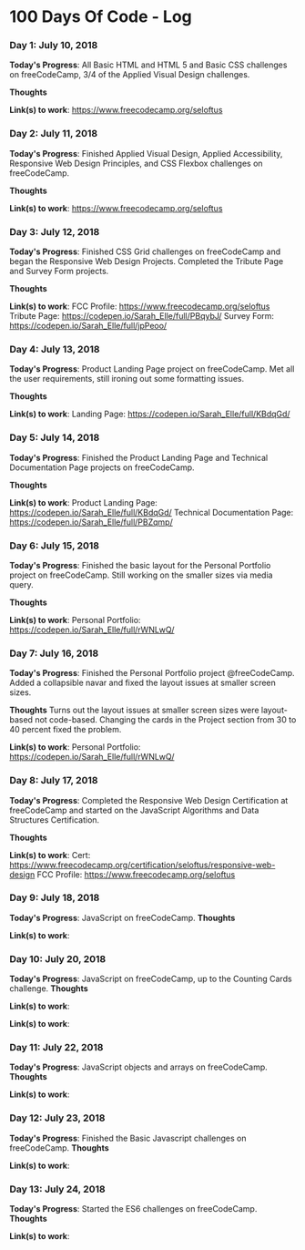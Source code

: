 # 100 Days Of Code - Log

### Day 1: July 10, 2018

**Today's Progress**: All Basic HTML and HTML 5 and Basic CSS challenges on freeCodeCamp, 3/4 of the Applied Visual Design challenges.

**Thoughts** 

**Link(s) to work**: https://www.freecodecamp.org/seloftus

### Day 2: July 11, 2018

**Today's Progress**: Finished Applied Visual Design, Applied Accessibility, Responsive Web Design Principles, and CSS Flexbox challenges on freeCodeCamp.

**Thoughts** 

**Link(s) to work**: https://www.freecodecamp.org/seloftus

### Day 3: July 12, 2018

**Today's Progress**: Finished CSS Grid challenges on freeCodeCamp and began the Responsive Web Design Projects. Completed the Tribute Page and Survey Form projects.

**Thoughts** 

**Link(s) to work**: FCC Profile: https://www.freecodecamp.org/seloftus
Tribute Page: https://codepen.io/Sarah_Elle/full/PBqybJ/
Survey Form: https://codepen.io/Sarah_Elle/full/jpPeoo/

### Day 4: July 13, 2018

**Today's Progress**: Product Landing Page project on freeCodeCamp. Met all the user requirements, still ironing out some formatting issues.

**Thoughts** 

**Link(s) to work**: Landing Page: https://codepen.io/Sarah_Elle/full/KBdqGd/

### Day 5: July 14, 2018

**Today's Progress**: Finished the Product Landing Page and Technical Documentation Page projects on freeCodeCamp.

**Thoughts** 

**Link(s) to work**: Product Landing Page: https://codepen.io/Sarah_Elle/full/KBdqGd/
Technical Documentation Page: https://codepen.io/Sarah_Elle/full/PBZqmp/

### Day 6: July 15, 2018

**Today's Progress**: Finished the basic layout for the Personal Portfolio project on freeCodeCamp. Still working on the smaller sizes via media query.

**Thoughts** 

**Link(s) to work**: Personal Portfolio: https://codepen.io/Sarah_Elle/full/rWNLwQ/

### Day 7: July 16, 2018

**Today's Progress**: Finished the Personal Portfolio project @freeCodeCamp. Added a collapsible navar and fixed the layout issues at smaller screen sizes.

**Thoughts** Turns out the layout issues at smaller screen sizes were layout-based not code-based. Changing the cards in the Project section from 30 to 40 percent fixed the problem.

**Link(s) to work**: Personal Portfolio: https://codepen.io/Sarah_Elle/full/rWNLwQ/

### Day 8: July 17, 2018

**Today's Progress**: Completed the Responsive Web Design Certification at freeCodeCamp and started on the JavaScript Algorithms and Data Structures Certification.

**Thoughts** 

**Link(s) to work**: Cert: https://www.freecodecamp.org/certification/seloftus/responsive-web-design
FCC Profile: https://www.freecodecamp.org/seloftus

### Day 9: July 18, 2018

**Today's Progress**: JavaScript on freeCodeCamp.
**Thoughts** 

**Link(s) to work**: 

### Day 10: July 20, 2018

**Today's Progress**: JavaScript on freeCodeCamp, up to the Counting Cards challenge.
**Thoughts** 

**Link(s) to work**: 

**Link(s) to work**: 

### Day 11: July 22, 2018

**Today's Progress**: JavaScript objects and arrays on freeCodeCamp.
**Thoughts** 

**Link(s) to work**: 

### Day 12: July 23, 2018

**Today's Progress**: Finished the Basic Javascript challenges on freeCodeCamp.
**Thoughts** 

**Link(s) to work**: 

### Day 13: July 24, 2018

**Today's Progress**: Started the ES6 challenges on freeCodeCamp.
**Thoughts** 

**Link(s) to work**: 
